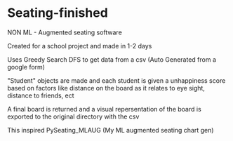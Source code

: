 # Seating-finished


NON ML - Augmented seating software

Created for a school project and made in 1-2 days

Uses Greedy Search DFS to get data from a csv (Auto Generated from a google form)

"Student" objects are made and each student is given a unhappiness score based on
factors like distance on the board as it relates to eye sight, distance to friends, ect

A final board is returned and a visual repersentation of the board is exported to the original directory with the csv

This inspired PySeating_MLAUG (My ML augmented seating chart gen)
